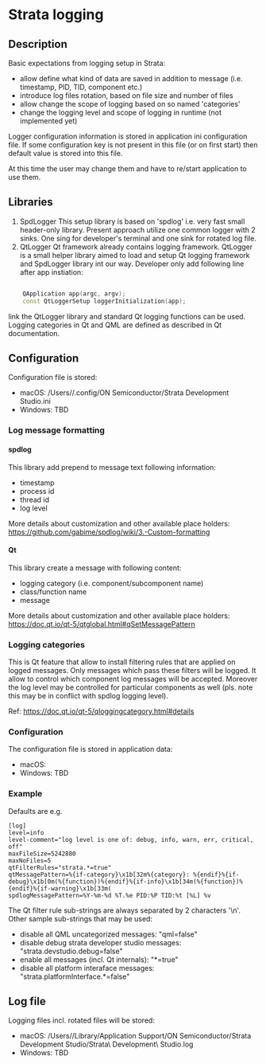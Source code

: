 # Strata logging

## Description
Basic expectations from logging setup in Strata:

- allow define what kind of data are saved in addition to message (i.e. timestamp, PID, TID, component etc.)
- introduce log files rotation, based on file size and number of files
- allow change the scope of logging based on so named 'categories'
- change the logging level and scope of logging in runtime (not implemented yet)

Logger configuration information is stored in application ini configuration file.
If some configuration key is not present in this file (or on first start)
then default value is stored into this file.

At this time the user may change them and have to re/start application to use them.

## Libraries

1. SpdLogger
This setup library is based on 'spdlog' i.e. very fast small header-only library. Present approach utilize
one common logger with 2 sinks. One sing for developer's terminal and one sink for rotated log file.
2. QtLogger
Qt framework already contains logging framework.
QtLogger is a small helper library aimed to load and setup Qt logging framework and SpdLogger library
int our way.
Developer only add following line after app instiation:
```cpp

    QApplication app(argc, argv);
    const QtLoggerSetup loggerInitialization(app);

```
link the QtLogger library and standard Qt logging functions can be used.
Logging categories in Qt and QML are defined as described in Qt documentation.

## Configuration
Configuration file is stored:

- macOS: /Users/<USER>/.config/ON Semiconductor/Strata Development Studio.ini
- Windows: TBD

### Log message formatting
#### spdlog
This library add prepend to message text following information:

- timestamp
- process id
- thread id
- log level

More details about customization and other available place holders:
    https://github.com/gabime/spdlog/wiki/3.-Custom-formatting

#### Qt
This library create a message with following content:

- logging category (i.e. component/subcomponent name)
- class/function name
- message

More details about customization and other available place holders:
    https://doc.qt.io/qt-5/qtglobal.html#qSetMessagePattern

### Logging categories
This is Qt feature that allow to install filtering rules that are applied on logged messages.
Only messages which pass these filters will be logged.
It allow to control which component log messages will be accepted. Moreover the log level may be controlled for particular components as well (pls. note this may be in conflict with spdlog logging level).

Ref:
    https://doc.qt.io/qt-5/qloggingcategory.html#details


### Configuration
The configuration file is stored in application data:

- macOS:
- Windows: TBD

### Example
Defaults are e.g.
```
[log]
level=info
level-comment="log level is one of: debug, info, warn, err, critical, off"
maxFileSize=5242880
maxNoFiles=5
qtFilterRules="strata.*=true"
qtMessagePattern=%{if-category}\x1b[32m%{category}: %{endif}%{if-debug}\x1b[0m(%{function})%{endif}%{if-info}\x1b[34m(%{function})%{endif}%{if-warning}\x1b[33m(
spdlogMessagePattern=%Y-%m-%d %T.%e PID:%P TID:%t [%L] %v
```

The Qt filter rule sub-strings are always separated by 2 characters '\n'.
Other sample sub-strings that may be used:

- disable all QML uncategorized messages: "qml=false"
- disable debug strata developer studio messages: "strata.devstudio.debug=false"
- enable all messages (incl. Qt internals): "*=true"
- disable all platform interaface messages: "strata.platformInterface.*=false"

## Log file
Logging files incl. rotated files will be stored:

- macOS: /Users/<USER>/Library/Application Support/ON Semiconductor/Strata Development Studio/Strata\ Development\ Studio.log
- Windows: TBD

